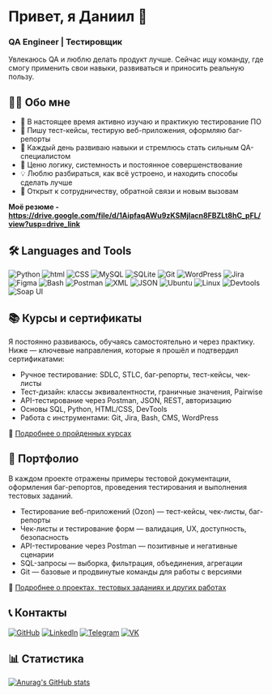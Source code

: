 # Привет, я Даниил 👋  
### QA Engineer | Тестировщик

Увлекаюсь QA и люблю делать продукт лучше.
Сейчас ищу команду, где смогу применить свои навыки, развиваться и приносить реальную пользу.

## 👨‍💻 Обо мне

- 🎯 В настоящее время активно изучаю и практикую тестирование ПО
- 🐞 Пишу тест-кейсы, тестирую веб-приложения, оформляю баг-репорты
- 🚀 Каждый день развиваю навыки и стремлюсь стать сильным QA-специалистом
- 🧠 Ценю логику, системность и постоянное совершенствование
- 💡 Люблю разбираться, как всё устроено, и находить способы сделать лучше
- 🤝 Открыт к сотрудничеству, обратной связи и новым вызовам

**Моё резюме - https://drive.google.com/file/d/1AipfaqAWu9zKSMjIacn8FBZLt8hC_pFL/view?usp=drive_link**

## 🛠️ Languages and Tools

![Python](https://img.shields.io/badge/-Python-F9DC3E.svg?logo=Python&style=for-the-badge)
![html](https://img.shields.io/badge/HTML-E34F26.svg?logo=HTML5&style=for-the-badge&logoColor=white)
![CSS](https://img.shields.io/badge/CSS-1572B6.svg?logo=CSS&style=for-the-badge&logoColor=white)
![MySQL](https://img.shields.io/badge/MySQL-%2300f.svg?logo=mysql&style=for-the-badge&logoColor=white)
![SQLite](https://img.shields.io/badge/SQLite-%2307405e.svg?logo=sqlite&style=for-the-badge&logoColor=white)
![Git](https://img.shields.io/badge/Git-f04f33.svg?logo=git&style=for-the-badge&logoColor=white)
![WordPress](https://img.shields.io/badge/WordPress-2F4F4F.svg?logo=wordpress&style=for-the-badge&logoColor=white)
![Jira](https://img.shields.io/badge/Jira-0052CC?logo=jira&style=for-the-badge&logoColor=fff)
![Figma](https://img.shields.io/badge/Figma-E9967A?logo=figma&style=for-the-badge&logoColor=white)
![Bash](https://img.shields.io/badge/Bash-808080?logo=gnubash&style=for-the-badge&logoColor=fff)
![Postman](https://img.shields.io/badge/Postman-FF6C37?style=for-the-badge&logo=Postman&logoColor=white)
![XML](https://img.shields.io/badge/XML-767C52?logo=xml&style=for-the-badge&logoColor=fff)
![JSON](https://img.shields.io/badge/JSON-696969?logo=json&style=for-the-badge&logoColor=fff)
![Ubuntu](https://img.shields.io/badge/Ubuntu-E95420?style=for-the-badge&logo=ubuntu&logoColor=white)
![Linux](https://img.shields.io/badge/Linux-FCC624?style=for-the-badge&logo=linux&logoColor=black)
![Devtools](https://img.shields.io/badge/Devtools-0A0A0A?style=for-the-badge&logoColor=white)
![Soap UI](https://img.shields.io/badge/SOAPUI-FFFF00?style=for-the-badge&logoColor=white)

## 📚 Курсы и сертификаты

Я постоянно развиваюсь, обучаясь самостоятельно и через практику.
Ниже — ключевые направления, которые я прошёл и подтвердил сертификатами:

* Ручное тестирование: SDLC, STLC, баг-репорты, тест-кейсы, чек-листы
* Тест-дизайн: классы эквивалентности, граничные значения, Pairwise
* API-тестирование через Postman, JSON, REST, авторизацию
* Основы SQL, Python, HTML/CSS, DevTools
* Работа с инструментами: Git, Jira, Bash, CMS, WordPress

📁 [Подробнее о пройденных курсах](https://github.com/daniilg17/certificates)

## 💼 Портфолио

В каждом проекте отражены примеры тестовой документации, оформления баг-репортов, проведения тестирования и выполнения тестовых заданий.

* Тестирование веб-приложений (Ozon) — тест-кейсы, чек-листы, баг-репорты
* Чек-листы и тестирование форм — валидация, UX, доступность, безопасность
* API-тестирование через Postman — позитивные и негативные сценарии
* SQL-запросы — выборка, фильтрация, объединения, агрегации
* Git — базовые и продвинутые команды для работы с версиями

📁 [Подробнее о проектах, тестовых заданиях и других работах](https://github.com/daniilg17/portfolio)

## 📞 Контакты
[![GitHub](https://img.shields.io/badge/Github-%23121011.svg?logo=GitHub&style=for-the-badge&logoColor=white)](https://github.com/daniilg17)
[![LinkedIn](https://custom-icon-badges.demolab.com/badge/LinkedIn-0A66C2?logo=linkedin-white&style=for-the-badge&logoColor=fff)](https://www.linkedin.com/in/daniilg17/)
[![Telegram](https://img.shields.io/badge/Telegram-2CA5E0?logo=telegram&style=for-the-badge&logoColor=white)](https://t.me/daniilg17)
[![VK](https://img.shields.io/badge/VK-%232E87FB.svg?&style=for-the-badge&logo=vk&logoColor=white)](https://vk.com/daniilg17)

## 📊 Статистика
[![Anurag's GitHub stats](https://github-readme-stats.vercel.app/api?username=daniilg17&show_icons=true&theme=radical)](https://github.com/daniilg17/github-readme-stats)